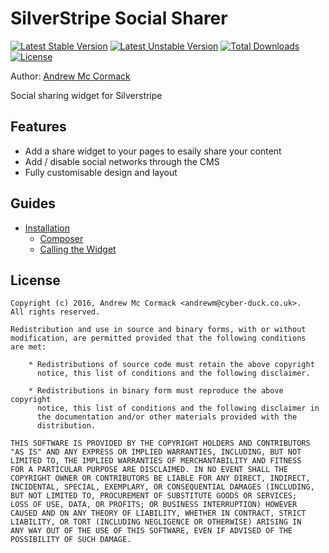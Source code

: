 # SilverStripe Social Sharer

[![Latest Stable Version](https://poser.pugx.org/cyber-duck/silverstripe-social-sharer/v/stable)](https://packagist.org/packages/cyber-duck/silverstripe-social-sharer)
[![Latest Unstable Version](https://poser.pugx.org/cyber-duck/silverstripe-block-page/v/unstable)](https://packagist.org/packages/cyber-duck/silverstripe-block-page)
[![Total Downloads](https://poser.pugx.org/cyber-duck/silverstripe-social-sharer/downloads)](https://packagist.org/packages/cyber-duck/silverstripe-social-sharer)
[![License](https://poser.pugx.org/cyber-duck/silverstripe-social-sharer/license)](https://packagist.org/packages/cyber-duck/silverstripe-social-sharer)

Author: [Andrew Mc Cormack](https://github.com/Andrew-Mc-Cormack)

Social sharing widget for Silverstripe

## Features

  - Add a share widget to your pages to esaily share your content
  - Add / disable social networks through the CMS
  - Fully customisable design and layout

## Guides
  
  - [Installation](/docs/installation)
    - [Composer](/docs/installation#composer)
    - [Calling the Widget](/docs/installation#calling-the-widget)

## License

```
Copyright (c) 2016, Andrew Mc Cormack <andrewm@cyber-duck.co.uk>.
All rights reserved.

Redistribution and use in source and binary forms, with or without
modification, are permitted provided that the following conditions
are met:

    * Redistributions of source code must retain the above copyright
      notice, this list of conditions and the following disclaimer.

    * Redistributions in binary form must reproduce the above copyright
      notice, this list of conditions and the following disclaimer in
      the documentation and/or other materials provided with the
      distribution.

THIS SOFTWARE IS PROVIDED BY THE COPYRIGHT HOLDERS AND CONTRIBUTORS
"AS IS" AND ANY EXPRESS OR IMPLIED WARRANTIES, INCLUDING, BUT NOT
LIMITED TO, THE IMPLIED WARRANTIES OF MERCHANTABILITY AND FITNESS
FOR A PARTICULAR PURPOSE ARE DISCLAIMED. IN NO EVENT SHALL THE
COPYRIGHT OWNER OR CONTRIBUTORS BE LIABLE FOR ANY DIRECT, INDIRECT,
INCIDENTAL, SPECIAL, EXEMPLARY, OR CONSEQUENTIAL DAMAGES (INCLUDING,
BUT NOT LIMITED TO, PROCUREMENT OF SUBSTITUTE GOODS OR SERVICES;
LOSS OF USE, DATA, OR PROFITS; OR BUSINESS INTERRUPTION) HOWEVER
CAUSED AND ON ANY THEORY OF LIABILITY, WHETHER IN CONTRACT, STRICT
LIABILITY, OR TORT (INCLUDING NEGLIGENCE OR OTHERWISE) ARISING IN
ANY WAY OUT OF THE USE OF THIS SOFTWARE, EVEN IF ADVISED OF THE
POSSIBILITY OF SUCH DAMAGE.
```